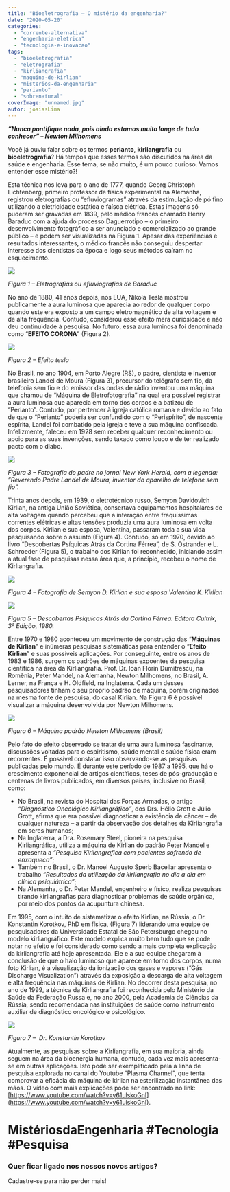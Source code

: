 ```yaml
---
title: "Bioeletrografia – O mistério da engenharia?"
date: "2020-05-20"
categories: 
  - "corrente-alternativa"
  - "engenharia-eletrica"
  - "tecnologia-e-inovacao"
tags: 
  - "bioeletrografia"
  - "eletrografia"
  - "kirliangrafia"
  - "maquina-de-kirlian"
  - "misterios-da-engenharia"
  - "perianto"
  - "sobrenatural"
coverImage: "unnamed.jpg"
autor: josiasLima
---
```


**_“Nunca pontifique nada, pois ainda estamos muito longe de tudo conhecer” – Newton Milhomens_**

Você já ouviu falar sobre os termos **perianto**, **kirliangrafia** ou **bioeletrografia**? Há tempos que esses termos são discutidos na área da saúde e engenharia. Esse tema, se não muito, é um pouco curioso. Vamos entender esse mistério?!

Esta técnica nos leva para o ano de 1777, quando Georg Christoph Lichtenberg, primeiro professor de física experimental na Alemanha, registrou eletrografias ou “efluviogramas” através da estimulação de pó fino utilizando a eletricidade estática e faísca elétrica. Estas imagens só puderam ser gravadas em 1839, pelo médico francês chamado Henry Baraduc com a ajuda do processo Daguerrotipo – o primeiro desenvolvimento fotográfico a ser anunciado e comercializado ao grande público – e podem ser visualizadas na Figura 1. Apesar das experiências e resultados interessantes, o médico francês não conseguiu despertar interesse dos cientistas da época e logo seus métodos caíram no esquecimento.

![](images/AS.jpg)

_Figura 1 – Eletrografias ou efluviografias de Baraduc_

No ano de 1880, 41 anos depois, nos EUA, Nikola Tesla mostrou publicamente a aura luminosa que aparecia ao redor de qualquer corpo quando este era exposto a um campo eletromagnético de alta voltagem e de alta frequência. Contudo, considerou esse efeito mera curiosidade e não deu continuidade à pesquisa. No futuro, essa aura luminosa foi denominada como “**EFEITO CORONA**” (Figura 2).

![](images/12-1.jpg)

_Figura 2 – Efeito tesla_

No Brasil, no ano 1904, em Porto Alegre (RS), o padre, cientista e inventor brasileiro Landel de Moura (Figura 3), precursor do telégrafo sem fio, da telefonia sem fio e do emissor das ondas de rádio inventou uma máquina que chamou de “Máquina de Eletrofotografia” na qual era possível registrar a aura luminosa que aparecia em torno dos corpos e a batizou de “Perianto”. Contudo, por pertencer à igreja católica romana e devido ao fato de que o “Perianto” poderia ser confundido com o “Perispírito”, de nascente espírita, Landel foi combatido pela igreja e teve a sua máquina confiscada. Infelizmente, faleceu em 1928 sem receber qualquer reconhecimento ou apoio para as suas invenções, sendo taxado como louco e de ter realizado pacto com o diabo.

![](images/Landell_de_Moura_-_New_York_Herald.jpg)

_Figura 3 – Fotografia do padre no jornal New York Herald, com a legenda: “Reverendo Padre Landel de Moura, inventor do aparelho de telefone sem fio”._

Trinta anos depois, em 1939, o eletrotécnico russo, Semyon Davidovich Kirlian, na antiga União Soviética, consertava equipamentos hospitalares de alta voltagem quando percebeu que a interação entre fraquíssimas correntes elétricas e altas tensões produzia uma aura luminosa em volta dos corpos. Kirlian e sua esposa, Valentina, passaram toda a sua vida pesquisando sobre o assunto (Figura 4). Contudo, só em 1970, devido ao livro “Descobertas Psíquicas Atrás da Cortina Férrea”, de S. Ostrander e L. Schroeder (Figura 5), o trabalho dos Kirlian foi reconhecido, iniciando assim a atual fase de pesquisas nessa área que, a princípio, recebeu o nome de Kirliangrafia.

![](images/images.jpg)

_Figura 4 – Fotografia de Semyon D. Kirlian e sua esposa Valentina K. Kirlian_

![](images/541.jpg)

_Figura 5 – Descobertas Psíquicas Atrás da Cortina Férrea. Editora Cultrix, 3ª Edição, 1980._

Entre 1970 e 1980 aconteceu um movimento de construção das “**Máquinas de Kirlian**” e inúmeras pesquisas sistemáticas para entender o “**Efeito Kirlian**” e suas possíveis aplicações. Por conseguinte, entre os anos de 1983 e 1986, surgem os padrões de máquinas expoentes da pesquisa científica na área da Kirliangrafia. Prof. Dr. Ioan Florin Dumitrescu, na Romênia, Peter Mandel, na Alemanha, Newton Milhomens, no Brasil, A. Lerner, na França e H. Oldfield, na Inglaterra. Cada um desses pesquisadores tinham o seu próprio padrão de máquina, porém originados na mesma fonte de pesquisa, do casal Kirlian. Na Figura 6 é possível visualizar a máquina desenvolvida por Newton Milhomens.

![](images/Capturar.jpg)

_Figura 6 – Máquina padrão Newton Milhomens (Brasil)_

Pelo fato do efeito observado se tratar de uma aura luminosa fascinante, discussões voltadas para o espiritismo, saúde mental e saúde física eram recorrentes. É possível constatar isso observando-se as pesquisas publicadas pelo mundo. É durante este período de 1987 a 1995, que há o crescimento exponencial de artigos científicos, teses de pós-graduação e centenas de livros publicados, em diversos países, inclusive no Brasil, como:

- No Brasil, na revista do Hospital das Forças Armadas, o artigo _“Diagnóstico Oncológico Kirliangráfico”_, dos Drs. Hélio Grott e Júlio Grott, afirma que era possível diagnosticar a existência de câncer – de qualquer natureza – a partir da observação dos detalhes da Kirliangrafia em seres humanos;
- Na Inglaterra, a Dra. Rosemary Steel, pioneira na pesquisa Kirliangráfica, utiliza a máquina de Kirlian do padrão Peter Mandel e apresenta a _“Pesquisa Kirliangrafica com pacientes sofrendo de enxaqueca”_;
- Também no Brasil, o Dr. Manoel Augusto Sperb Bacellar apresenta o trabalho _“Resultados da utilização da kirliangrafia no dia a dia em clínica psiquiátrica”_;
- Na Alemanha, o Dr. Peter Mandel, engenheiro e físico, realiza pesquisas tirando kirliangrafias para diagnosticar problemas de saúde orgânica, por meio dos pontos da acupuntura chinesa.

Em 1995, com o intuito de sistematizar o efeito Kirlian, na Rússia, o Dr. Konstantin Korotkov, PhD em física, (Figura 7) liderando uma equipe de pesquisadores da Universidade Estatal de São Petersburgo chegou no modelo kirliangráfico. Este modelo explica muito bem tudo que se pode notar no efeito e foi considerado como sendo a mais completa explicação da kirliangrafia até hoje apresentada. Ele e a sua equipe chegaram à conclusão de que o halo luminoso que aparece em torno dos corpos, numa foto Kirlian, é a visualização da ionização dos gases e vapores (“Gás Discharge Visualization”) através da exposição a descarga de alta voltagem e alta frequência nas máquinas de Kirlian. No decorrer desta pesquisa, no ano de 1999, a técnica da Kirliangrafia foi reconhecida pelo Ministério da Saúde da Federação Russa e, no ano 2000, pela Academia de Ciências da Rússia, sendo recomendada nas instituições de saúde como instrumento auxiliar de diagnóstico oncológico e psicológico.

![](images/ae.jpg)

_Figura 7 –  Dr. Konstantin Korotkov_

Atualmente, as pesquisas sobre a Kirliangrafia, em sua maioria, ainda seguem na área da bioenergia humana, contudo, cada vez mais apresenta-se em outras aplicações. Isto pode ser exemplificado pela a linha de pesquisa explorada no canal do Youtube “Plasma Channel”, que tenta comprovar a eficácia da máquina de kirlian na esterilização instantânea das mãos. O vídeo com mais explicações pode ser encontrado no link: [https://www.youtube.com/watch?v=y61ulskoGnI](https://www.youtube.com/watch?v=y61ulskoGnI).

# MistériosdaEngenharia #Tecnologia #Pesquisa

### Quer ficar ligado nos nossos novos artigos?

Cadastre-se para não perder mais!
